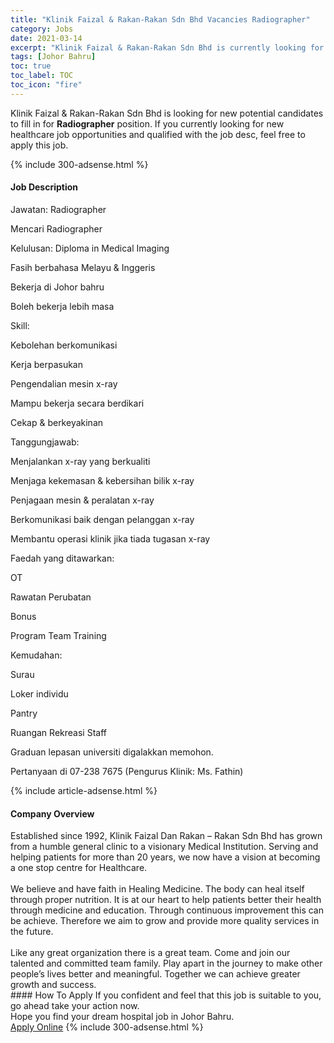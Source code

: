 ```yaml
---
title: "Klinik Faizal & Rakan-Rakan Sdn Bhd Vacancies Radiographer" 
category: Jobs 
date: 2021-03-14 
excerpt: "Klinik Faizal & Rakan-Rakan Sdn Bhd is currently looking for suitable person to fill in the Radiographer which positioned at Johor Bahru" 
tags: [Johor Bahru] 
toc: true 
toc_label: TOC 
toc_icon: "fire" 
--- 
```


<p>Klinik Faizal & Rakan-Rakan Sdn Bhd is looking for new potential candidates to fill in for <b>Radiographer</b> position. If you currently looking for new healthcare job opportunities and qualified with the job desc, feel free to apply this job.
</p>{% include 300-adsense.html %} 
<div><div><h4>Job Description</h4></div><div><div><span><div><p>Jawatan: Radiographer</p><p>Mencari Radiographer</p><p>Kelulusan: Diploma in Medical Imaging</p><p>Fasih berbahasa Melayu &amp; Inggeris</p><p>Bekerja di Johor bahru</p><p>Boleh bekerja lebih masa</p><p>Skill:</p><p>Kebolehan berkomunikasi</p><p>Kerja berpasukan</p><p>Pengendalian mesin x-ray</p><p>Mampu bekerja secara berdikari</p><p>Cekap &amp; berkeyakinan</p><p>Tanggungjawab:</p><p>Menjalankan x-ray yang berkualiti</p><p>Menjaga kekemasan &amp; kebersihan bilik x-ray</p><p>Penjagaan mesin &amp; peralatan x-ray</p><p>Berkomunikasi baik dengan pelanggan x-ray</p><p>Membantu operasi klinik jika tiada tugasan x-ray</p><p>Faedah yang ditawarkan:</p><p>OT</p><p>Rawatan Perubatan</p><p>Bonus</p><p>Program Team Training</p><p>Kemudahan:</p><p>Surau</p><p>Loker individu</p><p>Pantry</p><p>Ruangan Rekreasi Staff</p><p>Graduan lepasan universiti digalakkan memohon.</p><p>Pertanyaan di 07-238 7675 (Pengurus Klinik: Ms. Fathin)</p></div></span></div></div></div> 
{% include article-adsense.html %} 
<div><div><h4>Company Overview</h4></div><div><div><span><div><div>Established since 1992, Klinik Faizal Dan Rakan &#8211; Rakan Sdn Bhd has grown from a humble general clinic to a visionary Medical Institution. Serving and helping patients for more than 20 years, we now have a vision at becoming a one stop centre for Healthcare.</div>
<div><br>
We believe and have faith in Healing Medicine. The body can heal itself through proper nutrition. It is at our heart to help patients better their health through medicine and education. Through continuous improvement this can be achieve. Therefore we aim to grow and provide more quality services in the future.</div>
<div><br>
Like any great organization there is a great team. Come and join our talented and committed team family. Play apart in the journey to make other people&#8217;s lives better and meaningful. Together we can achieve greater growth and success.</div></div></span></div></div></div> 
#### How To Apply 
If you confident and feel that this job is suitable to you, go ahead take your action now. <br/> 
Hope you find your dream hospital job in Johor Bahru. <br/> 
<a href="https://www.jobstreet.com.my/en/job/radiographer-4496569?jobId=jobstreet-my-job-4496569" class="btn btn--warning" target="_blank" rel="nofollow noopenner">Apply Online</a> 
{% include 300-adsense.html %} 